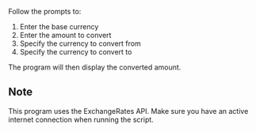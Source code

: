 Follow the prompts to:
1. Enter the base currency
2. Enter the amount to convert
3. Specify the currency to convert from
4. Specify the currency to convert to

The program will then display the converted amount.

## Note

This program uses the ExchangeRates API. Make sure you have an active internet connection when running the script.

